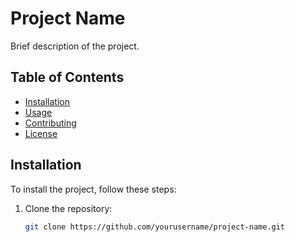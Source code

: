 # Project Name

Brief description of the project.

## Table of Contents
- [Installation](#installation)
- [Usage](#usage)
- [Contributing](#contributing)
- [License](#license)

## Installation

To install the project, follow these steps:

1. Clone the repository:
   ```bash
   git clone https://github.com/yourusername/project-name.git
